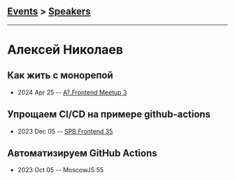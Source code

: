 ## [Events](../README.md) > [Speakers](../speakers.md)
---

# Алексей Николаев

## Как жить с монорепой
- 2024 Apr 25 -- [A?.Frontend Meetup 3](https://youtu.be/whpEE9uotb8)    
## Упрощаем CI&#x2F;CD на примере github-actions
- 2023 Dec 05 -- [SPB Frontend 35](https://youtu.be/r60AeGHPjs0)    
## Автоматизируем GitHub Actions
- 2023 Oct 05 -- MoscowJS 55    

